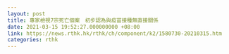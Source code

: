 ```yaml
---
layout: post
title: 專家檢視7宗死亡個案　初步認為與疫苗接種無直接關係
date: 2021-03-15 19:52:27.000000000 +08:00
link: https://news.rthk.hk/rthk/ch/component/k2/1580730-20210315.htm
categories: rthk
---
```




